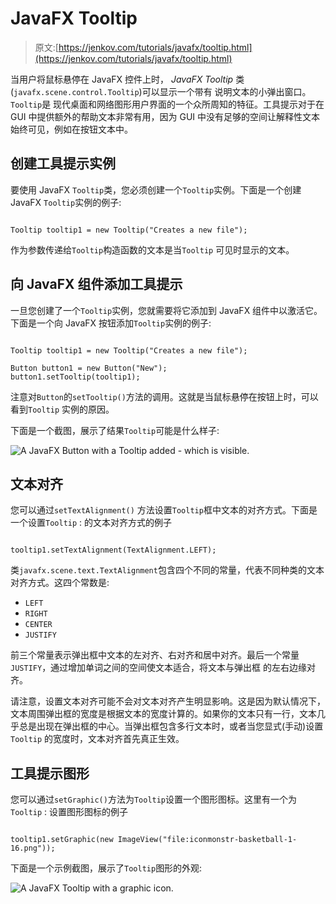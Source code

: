 # JavaFX Tooltip

> 原文:[https://jenkov.com/tutorials/javafx/tooltip.html](https://jenkov.com/tutorials/javafx/tooltip.html)

当用户将鼠标悬停在 JavaFX 控件上时， *JavaFX Tooltip* 类(`javafx.scene.control.Tooltip`)可以显示一个带有 说明文本的小弹出窗口。`Tooltip`是 现代桌面和网络图形用户界面的一个众所周知的特征。工具提示对于在 GUI 中提供额外的帮助文本非常有用，因为 GUI 中没有足够的空间让解释性文本始终可见，例如在按钮文本中。

## 创建工具提示实例

要使用 JavaFX `Tooltip`类，您必须创建一个`Tooltip`实例。下面是一个创建 JavaFX `Tooltip`实例的例子:

```

Tooltip tooltip1 = new Tooltip("Creates a new file");

```

作为参数传递给`Tooltip`构造函数的文本是当`Tooltip` 可见时显示的文本。

## 向 JavaFX 组件添加工具提示

一旦您创建了一个`Tooltip`实例，您就需要将它添加到 JavaFX 组件中以激活它。 下面是一个向 JavaFX 按钮添加`Tooltip`实例的例子:

```

Tooltip tooltip1 = new Tooltip("Creates a new file");

Button button1 = new Button("New");
button1.setTooltip(tooltip1);

```

注意对`Button`的`setTooltip()`方法的调用。这就是当鼠标悬停在按钮上时，可以看到`Tooltip` 实例的原因。

下面是一个截图，展示了结果`Tooltip`可能是什么样子:

![A JavaFX Button with a Tooltip added - which is visible.](../Images/26ca826b82c1382f73abba7754664c60.png)

## 文本对齐

您可以通过`setTextAlignment()` 方法设置`Tooltip`框中文本的对齐方式。下面是一个设置`Tooltip` : 的文本对齐方式的例子

```

tooltip1.setTextAlignment(TextAlignment.LEFT);

```

类`javafx.scene.text.TextAlignment`包含四个不同的常量，代表不同种类的文本对齐方式。这四个常数是:

*   `LEFT`
*   `RIGHT`
*   `CENTER`
*   `JUSTIFY`

前三个常量表示弹出框中文本的左对齐、右对齐和居中对齐。最后一个常量`JUSTIFY`，通过增加单词之间的空间使文本适合，将文本与弹出框 的左右边缘对齐。

请注意，设置文本对齐可能不会对文本对齐产生明显影响。这是因为默认情况下，文本周围弹出框的宽度是根据文本的宽度计算的。如果你的文本只有一行，文本几乎总是出现在弹出框的中心。当弹出框包含多行文本时，或者当您显式(手动)设置`Tooltip` 的宽度时，文本对齐首先真正生效。

## 工具提示图形

您可以通过`setGraphic()`方法为`Tooltip`设置一个图形图标。这里有一个为`Tooltip` : 设置图形图标的例子

```

tooltip1.setGraphic(new ImageView("file:iconmonstr-basketball-1-16.png"));

```

下面是一个示例截图，展示了`Tooltip`图形的外观:

![A JavaFX Tooltip with a graphic icon.](../Images/7272542aee02a721df7a88525616dba4.png)